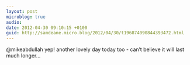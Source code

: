 ```yaml
---
layout: post
microblog: true
audio: 
date: 2012-04-30 09:10:15 +0100
guid: http://samdeane.micro.blog/2012/04/30/t196874090844393472.html
---
```

@mikeabdullah yep! another lovely day today too - can’t believe it will last much longer...
